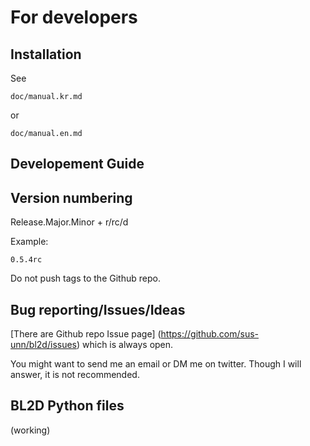 For developers
============

Installation
---------

See 
```
doc/manual.kr.md 
```
or 
```
doc/manual.en.md
```

Developement Guide
-----------------

Version numbering
---------------

Release.Major.Minor + r/rc/d

Example:
```
0.5.4rc
```

Do not push tags to the Github repo.

Bug reporting/Issues/Ideas
-----------

[There are Github repo Issue page] (https://github.com/sus-unn/bl2d/issues) which is always open. 

You might want to send me an email or DM me on twitter. Though I will answer, it is not recommended.

BL2D Python files
--------------

(working)


